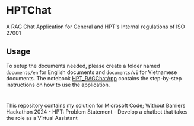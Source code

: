 # HPTChat

A RAG Chat Application for General and HPT's Internal regulations of ISO 27001

## Usage

To setup the documents needed, please create a folder named `documents/en` for English documents and `documents/vi` for Vietnamese documents. The notebook [HPT_RAGChatApp](HPT_RAGChatApp.ipynb) contains the step-by-step instructions on how to use the application.

#

This repository contains my solution for Microsoft Code; Without Barriers Hackathon 2024 - HPT: Problem Statement - Develop a chatbot that takes the role as a Virtual Assistant
